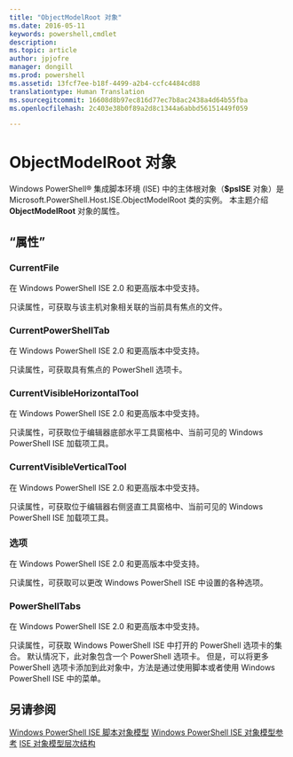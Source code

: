 ```yaml
---
title: "ObjectModelRoot 对象"
ms.date: 2016-05-11
keywords: powershell,cmdlet
description: 
ms.topic: article
author: jpjofre
manager: dongill
ms.prod: powershell
ms.assetid: 13fcf7ee-b18f-4499-a2b4-ccfc4484cd88
translationtype: Human Translation
ms.sourcegitcommit: 16608d8b97ec816d77ec7b8ac2438a4d64b55fba
ms.openlocfilehash: 2c403e38b0f89a2d8c1344a6abbd56151449f059

---
```


# ObjectModelRoot 对象
  Windows PowerShell® 集成脚本环境 (ISE) 中的主体根对象（**$psISE** 对象）是 Microsoft.PowerShell.Host.ISE.ObjectModelRoot 类的实例。 本主题介绍 **ObjectModelRoot** 对象的属性。

## “属性”

### CurrentFile
  在 Windows PowerShell ISE 2.0 和更高版本中受支持。 

 只读属性，可获取与该主机对象相关联的当前具有焦点的文件。

### CurrentPowerShellTab
  在 Windows PowerShell ISE 2.0 和更高版本中受支持。 

 只读属性，可获取具有焦点的 PowerShell 选项卡。

### CurrentVisibleHorizontalTool
  在 Windows PowerShell ISE 2.0 和更高版本中受支持。 

 只读属性，可获取位于编辑器底部水平工具窗格中、当前可见的 Windows PowerShell ISE 加载项工具。

### CurrentVisibleVerticalTool
  在 Windows PowerShell ISE 2.0 和更高版本中受支持。 

 只读属性，可获取位于编辑器右侧竖直工具窗格中、当前可见的 Windows PowerShell ISE 加载项工具。

### 选项
  在 Windows PowerShell ISE 2.0 和更高版本中受支持。 

 只读属性，可获取可以更改 Windows PowerShell ISE 中设置的各种选项。

### PowerShellTabs
  在 Windows PowerShell ISE 2.0 和更高版本中受支持。 

 只读属性，可获取 Windows PowerShell ISE 中打开的 PowerShell 选项卡的集合。 默认情况下，此对象包含一个 PowerShell 选项卡。 但是，可以将更多 PowerShell 选项卡添加到此对象中，方法是通过使用脚本或者使用 Windows PowerShell ISE 中的菜单。

## 另请参阅
 [Windows PowerShell ISE 脚本对象模型](The-Windows-PowerShell-ISE-Scripting-Object-Model.md) 
 [Windows PowerShell ISE 对象模型参考](Windows-PowerShell-ISE-Object-Model-Reference.md) 
 [ISE 对象模型层次结构](The-ISE-Object-Model-Hierarchy.md)

  



<!--HONumber=Oct16_HO1-->


